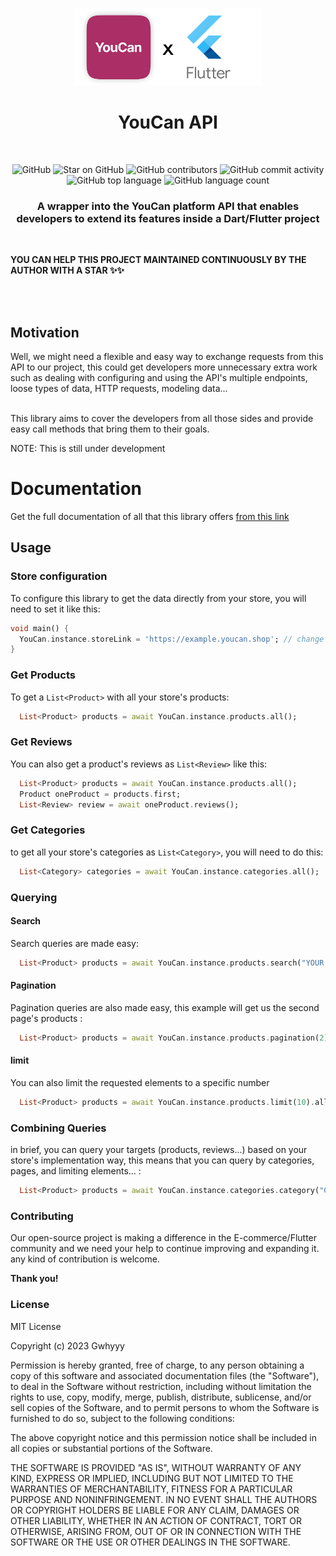 <br>
<p align='center' >
<img src="docs/assets/banner-logo.png" width='300px'/>
<h1 align='center'>YouCan API </h1>
<br>
<p align="center"><img alt="GitHub" src="https://img.shields.io/github/license/anasfik/Youcan_Flutter_SDK?style=for-the-badge" />
<img alt="Star on GitHub" src="https://img.shields.io/github/stars/anasfik/Youcan_Flutter_SDK.svg?style=for-the-badge" />
<img alt="GitHub contributors" src="https://img.shields.io/github/contributors/anasfik/Youcan_Flutter_SDK?style=for-the-badge">
<img alt="GitHub commit activity" src="https://img.shields.io/github/commit-activity/y/anasfik/Youcan_Flutter_SDK?color=red&style=for-the-badge">
<img alt="GitHub top language" src="https://img.shields.io/github/languages/top/anasfik/Youcan_Flutter_SDK?style=for-the-badge" />
<img alt="GitHub language count" src="https://img.shields.io/github/languages/count/anasfik/Youcan_Flutter_SDK?style=for-the-badge">
</p></p>

<h3><p align='center'>A wrapper into the YouCan platform API that enables developers to extend its features inside a Dart/Flutter project</p></h3>
<br>

**YOU CAN HELP THIS PROJECT MAINTAINED CONTINUOUSLY BY THE AUTHOR WITH A STAR ✨✨**

<br><br>

## Motivation

Well, we might need a flexible and easy way to exchange requests from this API to our project, this could get developers more unnecessary extra work such as dealing with configuring and using the API's multiple endpoints, loose types of data, HTTP requests, modeling data...
<br>
<br>

This library aims to cover the developers from all those sides and provide easy call methods that bring them to their goals.

NOTE: This is still under development

# Documentation

Get the full documentation of all that this library offers <a href="https://anasfik.github.io/Youcan_Flutter_SDK/usage">from this link </a>

## Usage

### Store configuration

To configure this library to get the data directly from your store, you will need to set it like this:

```dart
void main() {
  YouCan.instance.storeLink = 'https://example.youcan.shop'; // change it with your store's link
}
```

### Get Products

To get a `List<Product>` with all your store's products:

```dart
  List<Product> products = await YouCan.instance.products.all();
```

### Get Reviews

You can also get a product's reviews as `List<Review>` like this:

```dart
  List<Product> products = await YouCan.instance.products.all();
  Product oneProduct = products.first;
  List<Review> review = await oneProduct.reviews();
```

### Get Categories

to get all your store's categories as `List<Category>`, you will need to do this:

```dart
  List<Category> categories = await YouCan.instance.categories.all();
```

### Querying

#### Search

Search queries are made easy:

```dart
  List<Product> products = await YouCan.instance.products.search("YOUR SEARCH TEXT").all();
```

#### Pagination

Pagination queries are also made easy, this example will get us the second page's products :

```dart
  List<Product> products = await YouCan.instance.products.pagination(2).all();
```

#### limit

You can also limit the requested elements to a specific number

```dart
  List<Product> products = await YouCan.instance.products.limit(10).all();
```

### Combining Queries

in brief, you can query your targets (products, reviews...) based on your store's implementation way, this means that you can query by categories, pages, and limiting elements... :

```dart
  List<Product> products = await YouCan.instance.categories.category("Category id").products.pagination(2).limit(15).all();
```

### Contributing

Our open-source project is making a difference in the E-commerce/Flutter community and we need your help to continue improving and expanding it. any kind of contribution is welcome.

**Thank you!**

### License

MIT License

Copyright (c) 2023 Gwhyyy

Permission is hereby granted, free of charge, to any person obtaining a copy
of this software and associated documentation files (the "Software"), to deal
in the Software without restriction, including without limitation the rights
to use, copy, modify, merge, publish, distribute, sublicense, and/or sell
copies of the Software, and to permit persons to whom the Software is
furnished to do so, subject to the following conditions:

The above copyright notice and this permission notice shall be included in all
copies or substantial portions of the Software.

THE SOFTWARE IS PROVIDED "AS IS", WITHOUT WARRANTY OF ANY KIND, EXPRESS OR
IMPLIED, INCLUDING BUT NOT LIMITED TO THE WARRANTIES OF MERCHANTABILITY,
FITNESS FOR A PARTICULAR PURPOSE AND NONINFRINGEMENT. IN NO EVENT SHALL THE
AUTHORS OR COPYRIGHT HOLDERS BE LIABLE FOR ANY CLAIM, DAMAGES OR OTHER
LIABILITY, WHETHER IN AN ACTION OF CONTRACT, TORT OR OTHERWISE, ARISING FROM,
OUT OF OR IN CONNECTION WITH THE SOFTWARE OR THE USE OR OTHER DEALINGS IN THE
SOFTWARE.
